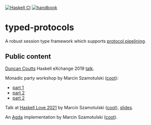 [![Haskell CI](https://img.shields.io/github/actions/workflow/status/input-output-hk/typed-protocols/haskell.yml?branch=main&label=Build&style=for-the-badge)](https://github.com/input-output-hk/typed-protocols/actions/workflows/haskell.yml)
[![handbook](https://img.shields.io/badge/policy-Cardano%20Engineering%20Handbook-informational?style=for-the-badge)](https://input-output-hk.github.io/cardano-engineering-handbook)


typed-protocols
===============


A robust session type framework which supports [protocol pipelining][protocol-pipelining].


Public content
--------------

[Duncan Coutts][dcoutts] Haskell eXchange 2019 [talk][haskell-eXchange].

Monadic party workshop by Marcin Szamotulski ([coot]):
* [part 1][monadic-party-part-1]
* [part 2][monadic-party-part-2]
* [part 2][monadic-party-part-3]

Talk at [Haskell Love 2021][haskell-love] by Marcin Szamotulski ([coot]), [slides][haskell-love-slides].

An [Agda][typed-protocols-agda] implementation by Marcin Szamotulski ([coot]).


[protocol-pipelining]: https://www.wikiwand.com/en/Protocol_pipelining
[haskell-eXchange]: https://skillsmatter.com/skillscasts/14633-45-minute-talk-by-duncan-coutts
[monadic-party-part-1]: https://www.youtube.com/watch?v=j8gza2L61nM
[monadic-party-part-2]: https://www.youtube.com/watch?v=oV6KSl1srL8
[monadic-party-part-3]: https://www.youtube.com/watch?v=nOIQCRPwmPA
[haskell-love-slides]: https://coot.me/posts/typed-protocols-at-haskell-love.html
[haskell-love]: https://www.youtube.com/watch?v=EbK6VAqYh3g
[typed-protocols-agda]: https://coot.me/agda/posts.agda.typed-protocols.html
[coot]: https://github.com/coot
[dcoutts]: https://github.com/dcoutts
